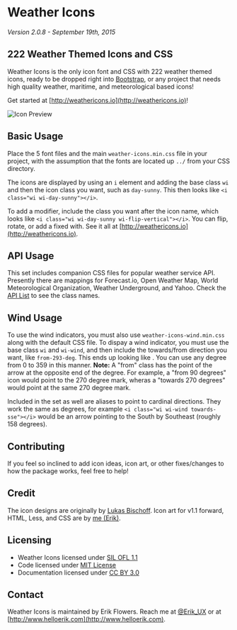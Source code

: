 # Weather Icons
*Version 2.0.8 - September 19th, 2015*

## 222 Weather Themed Icons and CSS

Weather Icons is the only icon font and CSS with 222 weather themed icons, ready to be dropped right into [Bootstrap](http://www.getbootstrap.com), or any project that needs high quality weather, maritime, and meteorological based icons!

Get started at [http://weathericons.io](http://weathericons.io)!

![Icon Preview](http://i.imgur.com/XmZW2q3.png)

## Basic Usage

Place the 5 font files and the main `weather-icons.min.css` file in your project, with the assumption that the fonts are located up `../` from your CSS directory.

The icons are displayed by using an `i` element and adding the base class `wi` and then the icon class you want, such as `day-sunny`. This then looks like `<i class="wi wi-day-sunny"></i>`.

To add a modifier, include the class you want after the icon name, which looks like `<i class="wi wi-day-sunny wi-flip-vertical"></i>`. You can flip, rotate, or add a fixed with. See it all at [http://weathericons.io](http://weathericons.io).

## API Usage

This set includes companion CSS files for popular weather service API. Presently there are mappings for Forecast.io, Open Weather Map, World Meteorological Organization, Weather Underground, and Yahoo. Check the [API List](https://erikflowers.github.io/weather-icons/api-list.html) to see the class names.

## Wind Usage

To use the wind indicators, you must also use `weather-icons-wind.min.css` along with the default CSS file. To dispay a wind indicator, you must use the base class `wi` and `wi-wind`, and then include the towards/from direction you want, like `from-293-deg`. This ends up looking like . You can use any degree from 0 to 359 in this manner. **Note:** A "from" class has the point of the arrow at the opposite end of the degree. For example, a "from 90 degrees" icon would point to the 270 degree mark, wheras a "towards 270 degrees" would point at the same 270 degree mark.

Included in the set as well are aliases to point to cardinal directions. They work the same as degrees, for example `<i class="wi wi-wind towards-sse"></i>` would be an arrow pointing to the South by Southeast (roughly 158 degrees). 

## Contributing
If you feel so inclined to add icon ideas, icon art, or other fixes/changes to how the package works, feel free to help!

## Credit
The icon designs are originally by [Lukas Bischoff](http://www.twitter.com/artill). Icon art for v1.1 forward, HTML, Less, and CSS are by [me (Erik)](http://www.helloerik.com).

## Licensing

* Weather Icons licensed under [SIL OFL 1.1](http://scripts.sil.org/OFL)
* Code licensed under [MIT License](http://opensource.org/licenses/mit-license.html)
* Documentation licensed under [CC BY 3.0](http://creativecommons.org/licenses/by/3.0)

## Contact
Weather Icons is maintained by Erik Flowers. Reach me at [@Erik_UX](http://www.twitter.com/Erik_UX) or at [http://www.helloerik.com](http://www.helloerik.com).
